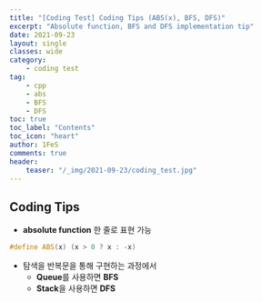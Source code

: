 ```yaml
---
title: "[Coding Test] Coding Tips (ABS(x), BFS, DFS)"
excerpt: "Absolute function, BFS and DFS implementation tip"
date: 2021-09-23
layout: single
classes: wide
category:
    - coding test
tag:
    - cpp
    - abs
    - BFS
    - DFS
toc: true
toc_label: "Contents"
toc_icon: "heart"
author: 1FeS
comments: true
header:
    teaser: "/_img/2021-09-23/coding_test.jpg"
---
```


## Coding Tips

- **absolute function** 한 줄로 표현 가능

```cpp
#define ABS(x) (x > 0 ? x : -x)
```

- 탐색을 반복문을 통해 구현하는 과정에서
    - **Queue**를 사용하면 **BFS**
    - **Stack**을 사용하면 **DFS**